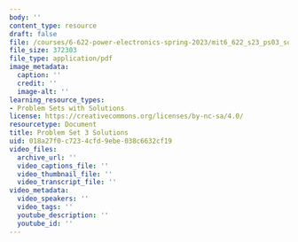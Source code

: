 ```yaml
---
body: ''
content_type: resource
draft: false
file: /courses/6-622-power-electronics-spring-2023/mit6_622_s23_ps03_sol.pdf
file_size: 372303
file_type: application/pdf
image_metadata:
  caption: ''
  credit: ''
  image-alt: ''
learning_resource_types:
- Problem Sets with Solutions
license: https://creativecommons.org/licenses/by-nc-sa/4.0/
resourcetype: Document
title: Problem Set 3 Solutions
uid: 018a27f0-c723-4cfd-9ebe-038c6632cf19
video_files:
  archive_url: ''
  video_captions_file: ''
  video_thumbnail_file: ''
  video_transcript_file: ''
video_metadata:
  video_speakers: ''
  video_tags: ''
  youtube_description: ''
  youtube_id: ''
---
```

